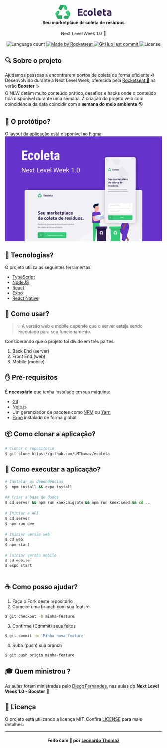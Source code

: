 <h4 align="center">
    <img alt="" src=".github/logo.png" />
    <br/>
    Seu marketplace de coleta de resíduos 
    <br>
</h4>

<p align="center">
  Next Level Week 1.0 🚀
  <br>
  <br>

  <img alt="Language count" src="https://img.shields.io/github/repo-size/LMThomaz/ecoleta"/>

  <a href="https://rocketseat.com.br">
    <img alt="Made by Rocketseat" src="https://img.shields.io/badge/made%20by-Rocketseat-%237519C1">
  </a>

  <a href="https://github.com/LMThomaz/ecoleta/commits/master">
    <img alt="GitHub last commit" src="https://img.shields.io/github/last-commit/LMThomaz/ecoleta">
  </a>

  <img alt="License" src="https://img.shields.io/github/license/LMThomaz/ecoleta">
</p>

## :mag: Sobre o projeto
Ajudamos pessoas a encontrarem pontos de coleta de forma eficiente ♻️  
Desenvolvido durante a Next Level Week, oferecida pela [Rocketseat :rocket:][url-rocketseat] na verão **Booster** :coffee:  
O NLW detêm muito conteúdo prático, desafios e hacks onde o conteúdo fica disponível durante uma semana.
A criação do projeto veio com coincidência da data coincidir com a **semana do meio ambiente** :earth_americas:

## :art: O protótipo?
O layout da aplicação está disponível no [Figma][url-figma]   
![Capa Ecoleta](.github/capa.png)

## :hammer: Tecnologias?
O projeto utiliza as seguintes ferramentas:
* [TypeScript][url-ts]
* [NodeJS][url-node]
* [React][url-react]
* [Expo][url-expo]
* [React Native][url-react-native]

## :electric_plug: Como usar?
> :bulb: A versão web e mobile depende que o server esteja sendo executado para seu funcionamento.

Considerando que o projeto foi divido em três partes:
  1. Back End (server)
  2. Front End (web)
  3. Mobile (mobile)


## :hand: Pré-requisitos
É **necessário** que tenha instalado em sua máquina:
* [Git][url-git]
* [Noje.js][url-node]
* Um gerenciador de pacotes como [NPM][url-npm] ou [Yarn][url-yarn]
* [Expo][url-expo] instalado de forma global

## :package: Como clonar a aplicação?
```bash
# Clonar o repositório
$ git clone https://github.com/LMThomaz/ecoleta
```

## :rocket: Como executar a aplicação?
```bash
# Instalar as dependências
$  npm install && expo install

## Criar a base de dados
$ cd server && npm run knex:migrate && npm run knex:seed && cd ..

# Iniciar a API
$ cd server
$ npm run dev

# Iniciar versão web
$ cd web
$ npm start

# Iniciar versão mobile
$ cd mobile
$ expo start
 
```

## :coffee: Como posso ajudar?
1. Faça o Fork deste repositório
2. Comece uma branch com sua feature 
```bash 
$ git checkout -b minha-feature
```
3. Confirme (Commit) seus feitos
```bash 
$ git commit -m 'Minha nova feature'
```
4. Suba (push) sua branch
```bash 
$ git push origin minha-feature
```

## :mortar_board: Quem ministrou ?
As aulas foram ministradas pelo [Diego Fernandes][diego], nas aulas do **Next Level Week 1.0 - Booster** :rocket:

## :page_with_curl: Licença
O projeto está utilizando a licença MIT. Confira [LICENSE][license] para mais detalhes.  

---

<h4 align="center">
Feito com 💜 por <a href="https://www.linkedin.com/in/leonardo-thomaz/" target="_blank">Leonardo Thomaz</a>
</h4>
 
[url-figma]: https://www.figma.com/file/1SxgOMojOB2zYT0Mdk28lB/Ecoleta?node-id=0%3A1
[url-ts]: https://www.typescriptlang.org/
[url-node]: https://nodejs.org/pt-br/
[url-react]: https://reactjs.org/
[url-react-native]: https://reactnative.dev/
[url-expo]: https://expo.io/
[url-rocketseat]: https://rocketseat.com.br/
[url-git]: https://git-scm.com/
[url-vs]: https://code.visualstudio.com/
[url-npm]: https://www.npmjs.com/
[url-yarn]: https://yarnpkg.com/
[diego]: https://github.com/diego3g
[license]: https://github.com/LMThomaz/ecoleta/blob/master/LICENSE.md
